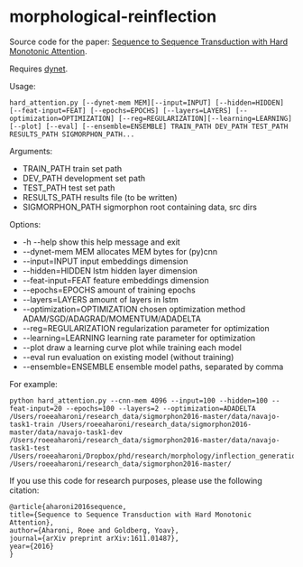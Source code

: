 # morphological-reinflection

Source code for the paper: [Sequence to Sequence Transduction with Hard Monotonic Attention](https://arxiv.org/abs/1611.01487).


Requires [dynet](https://github.com/clab/dynet).

Usage:

    hard_attention.py [--dynet-mem MEM][--input=INPUT] [--hidden=HIDDEN] [--feat-input=FEAT] [--epochs=EPOCHS] [--layers=LAYERS] [--optimization=OPTIMIZATION] [--reg=REGULARIZATION][--learning=LEARNING] [--plot] [--eval] [--ensemble=ENSEMBLE] TRAIN_PATH DEV_PATH TEST_PATH RESULTS_PATH SIGMORPHON_PATH...

Arguments:
* TRAIN_PATH    train set path
* DEV_PATH      development set path
* TEST_PATH     test set path
* RESULTS_PATH  results file (to be written)
* SIGMORPHON_PATH   sigmorphon root containing data, src dirs

Options:
* -h --help                     show this help message and exit
* --dynet-mem MEM               allocates MEM bytes for (py)cnn
* --input=INPUT                 input embeddings dimension
* --hidden=HIDDEN               lstm hidden layer dimension
* --feat-input=FEAT             feature embeddings dimension
* --epochs=EPOCHS               amount of training epochs
* --layers=LAYERS               amount of layers in lstm
* --optimization=OPTIMIZATION   chosen optimization method ADAM/SGD/ADAGRAD/MOMENTUM/ADADELTA
* --reg=REGULARIZATION          regularization parameter for optimization
* --learning=LEARNING           learning rate parameter for optimization
* --plot                        draw a learning curve plot while training each model
* --eval                        run evaluation on existing model (without training)
* --ensemble=ENSEMBLE           ensemble model paths, separated by comma

For example:

    python hard_attention.py --cnn-mem 4096 --input=100 --hidden=100 --feat-input=20 --epochs=100 --layers=2 --optimization=ADADELTA  /Users/roeeaharoni/research_data/sigmorphon2016-master/data/navajo-task1-train /Users/roeeaharoni/research_data/sigmorphon2016-master/data/navajo-task1-dev /Users/roeeaharoni/research_data/sigmorphon2016-master/data/navajo-task1-test /Users/roeeaharoni/Dropbox/phd/research/morphology/inflection_generation/results/navajo_results.txt /Users/roeeaharoni/research_data/sigmorphon2016-master/
    
If you use this code for research purposes, please use the following citation:

    @article{aharoni2016sequence,
    title={Sequence to Sequence Transduction with Hard Monotonic Attention},
    author={Aharoni, Roee and Goldberg, Yoav},
    journal={arXiv preprint arXiv:1611.01487},
    year={2016}
    }
